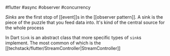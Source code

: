 #flutter #async #observer #concurrency 

_Sinks_ are the first stop of [[event]]s in the [[observer pattern]]. A sink is the piece of the puzzle that you feed data into. It's kind of the central source for the whole process

In Dart `Sink` is an abstract class that more specific types of `sink`s implement. The most common of which is the [[techstack/flutter/StreamController|StreamController]]
